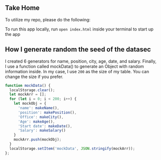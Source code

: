 ## Take Home

To utilize my repo, please do the following:

To run this app locally, run `open index.html` inside your terminal to start up the app

## How I generate random the seed of the datasec

I created 6 generators for name, position, city, age, date, and salary. Finally, I use a function called mockData() to generate an Object with random information inside. In my case, I use `200` as the size of my table. You can change the size if you prefer.

```javascript
function mockData() {
  localStorage.clear();
  let mockArr = [];
  for (let i = 0; i < 200; i++) {
    let mockObj = {
      'name': makeName(),
      'position': makePosition(),
      'Office': makeCity(),
      'Age': makeAge(),
      'Start date': makeDate(),
      'Salary': makeSalary()
    }
    mockArr.push(mockObj);
  }
  localStorage.setItem('mockData', JSON.stringify(mockArr));
};
```
